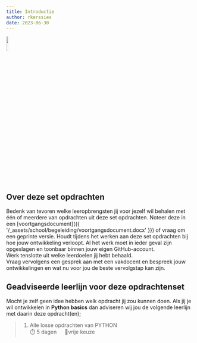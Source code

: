 ```yaml
---
title: Introductie
author: rkerssies
date: 2023-06-30
---
```


<img src="{{ '/_assets/_icons/python.png'  }}" style="width:10%;">

## Over deze set opdrachten
Bedenk van tevoren welke leeropbrengsten jij voor jezelf wil behalen met één of meerdere van opdrachten
uit deze set opdrachten. Noteer deze in een [voortgangsdocument]({{ '/_assets/school/begeleiding/voortgangsdocument.docx' }})
of vraag om een geprinte versie. Houdt tijdens het werken aan deze set opdrachten bij hoe jouw ontwikkeling verloopt.
Al het werk moet in ieder geval zijn opgeslagen en toonbaar binnen jouw eigen GitHub-account.   
Werk tenslotte uit welke leerdoelen jij hebt behaald. <br>
Vraag vervolgens een gesprek aan met een vakdocent en bespreek jouw ontwikkelingen en wat nu voor jou de beste vervolgstap kan zijn.


## Geadviseerde leerlijn voor deze opdrachtenset
Mocht je zelf geen idee hebben welk opdracht jij zou kunnen doen.
Als jij je wil ontwikkelen in **Python basics** dan adviseren wij jou de
volgende leerlijn met daarin deze opdracht(en);
> 1.  Alle losse opdrachten van PYTHON<br>
> ⏱️ 5 dagen &emsp;  🪽vrije keuze<br>

